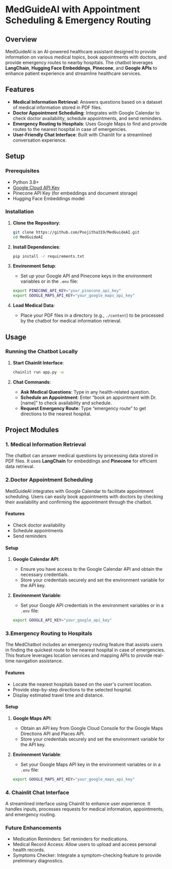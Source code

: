# MedGuideAI with Appointment Scheduling & Emergency Routing


## Overview

MedGuideAI is an AI-powered healthcare assistant designed to provide information on various medical topics, book appointments with doctors, and provide emergency routes to nearby hospitals. The chatbot leverages **LangChain**, **Hugging Face Embeddings**, **Pinecone**, and **Google APIs** to enhance patient experience and streamline healthcare services.

## Features

- **Medical Information Retrieval**: Answers questions based on a dataset of medical information stored in PDF files.
- **Doctor Appointment Scheduling**: Integrates with Google Calendar to check doctor availability, schedule appointments, and send reminders.
- **Emergency Routing to Hospitals**: Uses Google Maps to find and provide routes to the nearest hospital in case of emergencies.
- **User-Friendly Chat Interface**: Built with Chainlit for a streamlined conversation experience.

## Setup

### Prerequisites

- Python 3.8+
- [Google Cloud API Key](https://cloud.google.com/docs/authentication/getting-started)
- Pinecone API Key (for embeddings and document storage)
- Hugging Face Embeddings model

### Installation

1. **Clone the Repository**:
    ```bash
    git clone https://github.com/Poojitha319/MedGuideAI.git
    cd MedGuideAI
    ```

2. **Install Dependencies**:
    ```bash
    pip install -r requirements.txt
    ```

3. **Environment Setup**:
   - Set up your Google API and Pinecone keys in the environment variables or in the `.env` file:
    ```bash
    export PINECONE_API_KEY="your_pinecone_api_key"
    export GOOGLE_MAPS_API_KEY="your_google_maps_api_key"
    ```

4. **Load Medical Data**:
   - Place your PDF files in a directory (e.g., `./content`) to be processed by the chatbot for medical information retrieval.

## Usage

### Running the Chatbot Locally

1. **Start Chainlit Interface**:
    ```bash
    chainlit run app.py -w
    ```

2. **Chat Commands**:
   - **Ask Medical Questions**: Type in any health-related question.
   - **Schedule an Appointment**: Enter “book an appointment with Dr. [name]” to check availability and schedule.
   - **Request Emergency Route**: Type “emergency route” to get directions to the nearest hospital.

## Project Modules

### 1. Medical Information Retrieval

The chatbot can answer medical questions by processing data stored in PDF files. It uses **LangChain** for embeddings and **Pinecone** for efficient data retrieval.

### 2.Doctor Appointment Scheduling

MedGuideAI integrates with Google Calendar to facilitate appointment scheduling. Users can easily book appointments with doctors by checking their availability and confirming the appointment through the chatbot.

#### Features

- Check doctor availability
- Schedule appointments
- Send reminders

#### Setup

1. **Google Calendar API**:
   - Ensure you have access to the Google Calendar API and obtain the necessary credentials.
   - Store your credentials securely and set the environment variable for the API key.

2. **Environment Variable**:
   - Set your Google API credentials in the environment variables or in a `.env` file:
    ```bash
    export GOOGLE_API_KEY="your_google_api_key"
    ```
### 3.Emergency Routing to Hospitals

The MedChatbot includes an emergency routing feature that assists users in finding the quickest route to the nearest hospital in case of emergencies. This feature leverages location services and mapping APIs to provide real-time navigation assistance.

#### Features

- Locate the nearest hospitals based on the user's current location.
- Provide step-by-step directions to the selected hospital.
- Display estimated travel time and distance.

#### Setup

1. **Google Maps API**:
   - Obtain an API key from Google Cloud Console for the Google Maps Directions API and Places API.
   - Store your credentials securely and set the environment variable for the API key.

2. **Environment Variable**:
   - Set your Google Maps API key in the environment variables or in a `.env` file:
    ```bash
    export GOOGLE_MAPS_API_KEY="your_google_maps_api_key"
    ```
### 4. Chainlit Chat Interface
A streamlined interface using Chainlit to enhance user experience. It handles inputs, processes requests for medical information, appointments, and emergency routing.
### Future Enhancements
- Medication Reminders: Set reminders for medications.
- Medical Record Access: Allow users to upload and access personal health records.
- Symptoms Checker: Integrate a symptom-checking feature to provide preliminary diagnostics.

